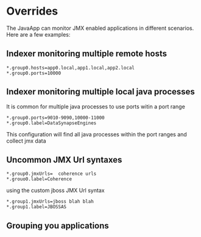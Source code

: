 # Overrides

The JavaApp can monitor JMX enabled applications in different scenarios. Here are a few examples: 



## Indexer monitoring multiple remote hosts


	*.group0.hosts=app0.local,app1.local,app2.local
	*.group0.ports=10000



## Indexer monitoring multiple local java processes

It is common for multiple java processes to use ports witin a port range 

	*.group0.ports=9010-9090,10000-11000
	*.group0.label=DataSynapseEngines

This configuration will find all java processes within the port ranges and collect jmx data


##  Uncommon JMX Url syntaxes 

	*.group0.jmxUrls=  coherence urls 
	*.grouo0.label=Coherence

using the custom jboss JMX Url syntax 

	*.group1.jmxUrls=jboss blah blah
	*.group1.label=JBOSSAS



## Grouping you applications 
